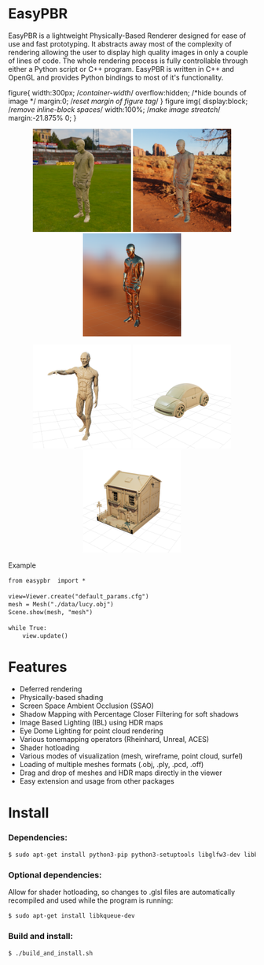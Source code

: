 # EasyPBR

EasyPBR is a lightweight Physically-Based Renderer designed for ease of use and fast prototyping. It abstracts away most of the complexity of rendering allowing the user to display high quality images in only a couple of lines of code. The whole rendering process is fully controllable through either a Python script or C++ program. EasyPBR is written in C++ and OpenGL and provides Python bindings to most of it's functionality.

<!-- ![Image description](imgs/stadium.png) | ![Image description](imgs/mnt_valley_dirt.png) -->
figure{
   width:300px; /*container-width*/
   overflow:hidden; /*hide bounds of image */
   margin:0;   /*reset margin of figure tag*/
}
figure img{
   display:block; /*remove inline-block spaces*/
   width:100%; /*make image streatch*/
   margin:-21.875% 0;
}
<p align="middle">
  <img src="imgs/stadium_crop.png" width="200" />
  <img src="imgs/mnt_valley_dirt_crop.png" width="200" /> 
  <!-- <img src="imgs/mnt_valley_lookout.png" width="200" />  -->
  <img src="imgs/mnt_valley_dirt_metal_blur_crop.png" width="200" />
</p>
<p align="middle">
  <img src="imgs/anatomy_crop.png" width="200" />
  <img src="imgs/buburuza_crop.png" width="200" /> 
  <img src="imgs/house_crop.png" width="200" />
</p


# Example
    from easypbr  import *
    
    view=Viewer.create("default_params.cfg")
    mesh = Mesh("./data/lucy.obj")
    Scene.show(mesh, "mesh")
    
    while True:
        view.update()

# Features
- Deferred rendering 
- Physically-based shading
- Screen Space Ambient Occlusion (SSAO)
- Shadow Mapping with Percentage Closer Filtering for soft shadows
- Image Based Lighting (IBL) using HDR maps
- Eye Dome Lighting for point cloud rendering
- Various tonemapping operators (Rheinhard, Unreal, ACES)
- Shader hotloading 
- Various modes of visualization (mesh, wireframe, point cloud, surfel)
- Loading of multiple meshes formats (.obj, .ply, .pcd, .off)
- Drag and drop of meshes and HDR maps directly in the viewer
- Easy extension and usage from other packages

# Install 
### Dependencies:
```sh
$ sudo apt-get install python3-pip python3-setuptools libglfw3-dev libboost-all-dev libeigen3-dev libpcl-dev python3-opencv
```
### Optional dependencies: 
Allow for shader hotloading, so changes to .glsl files are automatically recompiled and used while the program is running:
```sh   
$ sudo apt-get install libkqueue-dev
```

### Build and install: 
```sh
$ ./build_and_install.sh
```

